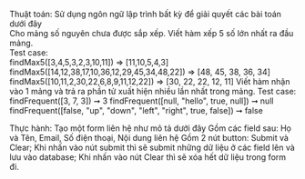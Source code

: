 Thuật toán: Sử dụng ngôn ngữ lập trình bất kỳ để giải quyết các bài toán dưới đây</br>
Cho mảng số nguyên chưa được sắp xếp. Viết hàm xếp 5 số lớn nhất ra đầu mảng.</br>
Test case:</br>
findMax5([3,4,5,3,2,3,10,11]) => [11,10,5,4,3]
findMax5([14,12,38,17,10,36,12,29,45,34,48,22]) => [48, 45, 38, 36, 34]
findMax5([10,11,2,30,22,6,8,9,11,12,22]) => [30, 22, 22, 12, 11]
Viết hàm nhận vào 1 mảng và trả ra phần tử xuất hiện nhiều lần nhất trong mảng.
Test case: 
findFrequent([3, 7, 3]) ➞ 3
findFrequent([null, "hello", true, null]) ➞ null
findFrequent([false, "up", "down", "left", "right", true, false]) ➞ false

Thực hành: Tạo một form liên hệ như mô tả dưới đây
Gồm các field sau: Họ và Tên, Email, Số điện thoại, Nội dung liên hệ
Gồm 2 nút button: Submit và Clear; Khi nhấn vào nút submit thì sẽ submit những dữ liệu ở các field lên và lưu vào database; Khi nhấn vào nút Clear thì sẽ xóa hết dữ liệu trong form đi.
